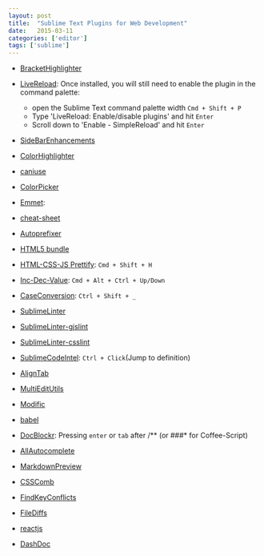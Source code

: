 ```yaml
---
layout: post
title:  "Sublime Text Plugins for Web Development"
date:   2015-03-11
categories: ['editor']
tags: ['sublime']
---
```


* [BracketHighlighter](https://github.com/facelessuser/BracketHighlighter)

* [LiveReload](https://github.com/dz0ny/LiveReload-sublimetext2): Once installed, you will still need to enable the plugin in the command palette:
    * open the Sublime Text command palette width `Cmd + Shift + P`
    * Type 'LiveReload: Enable/disable plugins' and hit `Enter`
    * Scroll down to 'Enable - SimpleReload' and hit `Enter`

* [SideBarEnhancements](https://github.com/titoBouzout/SideBarEnhancements)

* [ColorHighlighter](https://github.com/Monnoroch/ColorHighlighter)

* [caniuse](https://github.com/Azd325/sublime-text-caniuse)

* [ColorPicker](http://weslly.github.io/ColorPicker/)

* [Emmet](https://github.com/sergeche/emmet-sublime):

* [cheat-sheet](http://docs.emmet.io/cheat-sheet/)

* [Autoprefixer](https://github.com/sindresorhus/sublime-autoprefixer)

* [HTML5 bundle](https://github.com/mrmartineau/HTML5)

* [HTML-CSS-JS Prettify](https://github.com/victorporof/Sublime-HTMLPrettify): `Cmd + Shift + H`

* [Inc-Dec-Value](https://github.com/rmaksim/Sublime-Text-2-Inc-Dec-Value): `Cmd + Alt + Ctrl + Up/Down`

* [CaseConversion](https://github.com/jdc0589/CaseConversion): `Ctrl + Shift + _`

* [SublimeLinter](https://github.com/SublimeLinter/SublimeLinter3)

* [SublimeLinter-gjslint](https://github.com/SublimeLinter/SublimeLinter-gjslint)

* [SublimeLinter-csslint](https://github.com/SublimeLinter/SublimeLinter-csslint)

* [SublimeCodeIntel](https://github.com/SublimeCodeIntel/SublimeCodeIntel): `Ctrl + Click`(Jump to definition)

* [AlignTab](https://packagecontrol.io/packages/AlignTab)

* [MultiEditUtils](https://github.com/philippotto/Sublime-MultiEditUtils)

* [Modific](https://packagecontrol.io/packages/Modific)

* [babel](https://github.com/babel/babel-sublime)

* [DocBlockr](https://github.com/spadgos/sublime-jsdocs): Pressing `enter` or `tab` after /** (or ###* for Coffee-Script)

* [AllAutocomplete](https://github.com/alienhard/SublimeAllAutocomplete)

* [MarkdownPreview](https://github.com/revolunet/sublimetext-markdown-preview)

* [CSSComb](http://csscomb.com/)

* [FindKeyConflicts](https://github.com/skuroda/FindKeyConflicts)

* [FileDiffs](https://github.com/colinta/SublimeFileDiffs)

* [reactjs](https://github.com/reactjs/sublime-react)

* [DashDoc](https://github.com/farcaller/DashDoc#readme)
